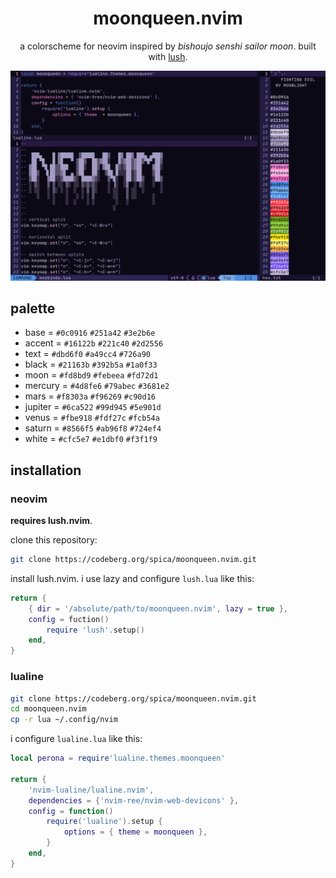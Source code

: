 <div align="center">

# moonqueen.nvim

a colorscheme for neovim inspired by *bishoujo senshi sailor moon*. built with [lush](https://github.com/rktjmp/lush.nvim/).

<img src="grim.png" alt="in the name of the moon" width="800">

</div>

## palette

+ base = `#0c0916` `#251a42` `#3e2b6e`
+ accent = `#16122b` `#221c40` `#2d2556`
+ text = `#dbd6f0` `#a49cc4` `#726a90`
+ black = `#21163b` `#392b5a` `#1a0f33`
+ moon = `#fd8bd9` `#febeea` `#fd72d1`
+ mercury = `#4d8fe6` `#79abec` `#3681e2`
+ mars = `#f8303a` `#f96269` `#c90d16`
+ jupiter = `#6ca522` `#99d945` `#5e901d`
+ venus = `#fbe918` `#fdf27c` `#fcb54a`
+ saturn = `#8566f5` `#ab96f8` `#724ef4`
+ white = `#cfc5e7` `#e1dbf0` `#f3f1f9`

## installation

### neovim

**requires lush.nvim**.

clone this repository:

```bash
git clone https://codeberg.org/spica/moonqueen.nvim.git
```

install lush.nvim. i use lazy and configure `lush.lua` like this:

```lua
return {
    { dir = '/absolute/path/to/moonqueen.nvim', lazy = true },
    config = fuction()
        require 'lush'.setup()
    end,
}
```

### lualine

```bash
git clone https://codeberg.org/spica/moonqueen.nvim.git
cd moonqueen.nvim
cp -r lua ~/.config/nvim
```

i configure `lualine.lua` like this:

```lua
local perona = require'lualine.themes.moonqueen'

return {
    'nvim-lualine/lualine.nvim',
    dependencies = {'nvim-ree/nvim-web-devicons' },
    config = function()
        require('lualine').setup {
            options = { theme = moonqueen },
        }
    end,
}
```
